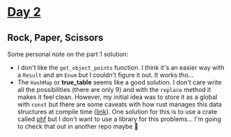 # [Day 2](https://adventofcode.com/2022/day/2)

## Rock, Paper, Scissors

Some personal note on the part 1 solution:

- I don't like the `get_object_points` function. I think it's an easier way with a `Result` and an `Enum`
  but I couldn't figure it out. It works tho...
- The `HashMap` or **true_table** seems like a good solution. I don't care write all the possibilities
  (there are only 9) and with the `replace` method it makes it feel clean. However, my initial idea
  was to store it as a global with `const` but there are some caveats with how rust manages this data structures
  at compile time ([link](https://users.rust-lang.org/t/is-there-a-way-to-create-a-constant-map-in-rust/8358)).
  One solution for this is to use a crate called [phf](https://crates.io/crates/phf) but I don't want to use a
  library for this problems... I'm going to check that out in another repo maybe 👀
